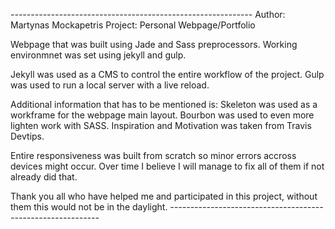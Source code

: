 *------------------------------------------------------------*
Author: Martynas Mockapetris
Project: Personal Webpage/Portfolio

Webpage that was built using Jade and Sass preprocessors.
Working environmnet was set using jekyll and gulp.

Jekyll was used as a CMS to control the entire workflow of the project.
Gulp was used to run a local server with a live reload.

Additional information that has to be mentioned is:
Skeleton was used as a workframe for the webpage main layout.
Bourbon was used to even more lighten work with SASS.
Inspiration and Motivation was taken from Travis Devtips.

Entire responsiveness was built from scratch so minor errors accross
devices might occur. Over time I believe I will manage to fix all of them
if not already did that.

Thank you all who have helped me and participated in this project,
without them this would not be in the daylight.
*------------------------------------------------------------*
